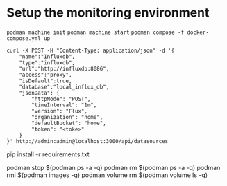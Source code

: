 # Setup the monitoring environment

`podman machine init`
`podman machine start`
`podman compose -f docker-compose.yml up`

```
curl -X POST -H "Content-Type: application/json" -d '{
    "name":"Influxdb",
    "type":"influxdb",
    "url":"http://influxdb:8086",
    "access":"proxy",
    "isDefault":true,
    "database":"local_influx_db",
    "jsonData": {
        "httpMode": "POST",
        "timeInterval": "1m",
        "version": "Flux",
        "organization": "home",
        "defaultBucket": "home",
        "token": "<toke>"
    }
}' http://admin:admin@localhost:3000/api/datasources
```


pip install -r requirements.txt


podman stop $(podman ps -a -q)
podman rm $(podman ps -a -q)
podman rmi $(podman images -q)
podman volume rm $(podman volume ls -q)

